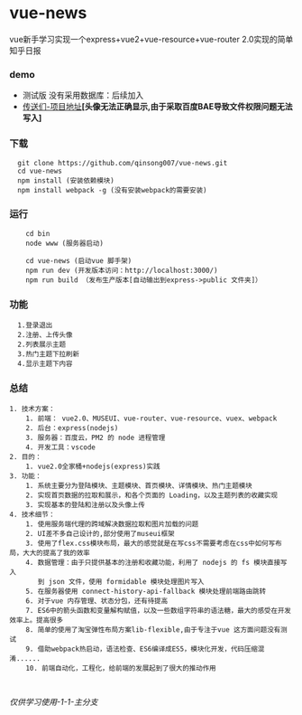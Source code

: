 # vue-news
vue新手学习实现一个express+vue2+vue-resource+vue-router 2.0实现的简单知乎日报

### demo
- 测试版 没有采用数据库：后续加入
- [传送们-项目地址](http://qinsong.bceapp.com/)**[头像无法正确显示,由于采取百度BAE导致文件权限问题无法写入]**

### 下载

```
  git clone https://github.com/qinsong007/vue-news.git
  cd vue-news
  npm install (安装依赖模块)
  npm install webpack -g (没有安装webpack的需要安装)
```
### 运行
```
    cd bin 
    node www (服务器启动)

    cd vue-news (启动vue 脚手架)
    npm run dev (开发版本访问：http://localhost:3000/)
    npm run build （发布生产版本[自动输出到express->public 文件夹]）
```
### 功能
```
  1.登录退出
  2.注册、上传头像
  2.列表展示主题
  3.热门主题下拉刷新
  4.显示主题下内容
```

### 总结
```
1. 技术方案：
    1. 前端： vue2.0、MUSEUI、vue-router、vue-resource、vuex、webpack
    2. 后台：express(nodejs)
    3. 服务器：百度云，PM2 的 node 进程管理
    4. 开发工具：vscode
2. 目的：
    1. vue2.0全家桶+nodejs(express)实践
3. 功能：
    1. 系统主要分为登陆模块、主题模块、首页模块、详情模块、热门主题模块
    2. 实现首页数据的拉取和展示，和各个页面的 Loading，以及主题列表的收藏实现
    3. 实现基本的登陆和注册以及头像上传
4. 技术细节： 
    1. 使用服务端代理的跨域解决数据拉取和图片加载的问题
    2. UI差不多自己设计的,部分使用了museui框架
    3. 使用了flex.css模块布局，最大的感觉就是在写css不需要考虑在css中如何写布局，大大的提高了我的效率
    4. 数据管理：由于只提供基本的注册和收藏功能，利用了 nodejs 的 fs 模块直接写入
       到 json 文件，使用 formidable 模块处理图片写入
    5. 在服务器使用 connect-history-api-fallback 模块处理前端路由跳转
    6. 对于vue 内存管理、状态分包，还有待提高
    7. ES6中的箭头函数和变量解构赋值，以及一些数组字符串的语法糖，最大的感受在开发效率上。提高很多
    8. 简单的使用了淘宝弹性布局方案lib-flexible,由于专注于vue 这方面问题没有测试
    9. 借助webpack热启动，语法检查、ES6编译成ES5，模块化开发，代码压缩混淆......
    10. 前端自动化，工程化，给前端的发展起到了很大的推动作用



```



*仅供学习使用-1-1-主分支*
